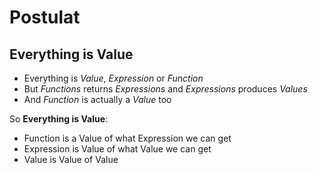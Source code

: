 # Postulat

## Everything is Value

* Everything is *Value*, *Expression* or *Function*
* But *Functions* returns *Expressions* and *Expressions* produces *Values*
* And *Function* is actually a *Value* too

So **Everything is Value**:

* Function is a Value of what Expression we can get
* Expression is Value of what Value we can get
* Value is Value of Value
